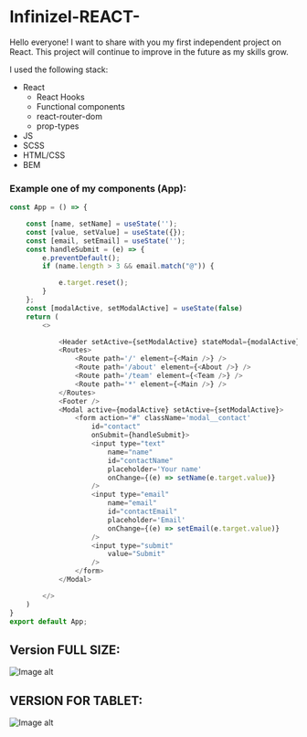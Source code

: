 # Infinizel-REACT-
Hello everyone! I want to share with you my first independent project on React. This project will continue to improve in the future as my skills grow. 

I used the following stack:
+ React
  + React Hooks
  + Functional components
  + react-router-dom
  + prop-types
+ JS
+ SCSS
+ HTML/CSS
+ BEM

### Example one of my components (App):
```JavaScript
const App = () => {

	const [name, setName] = useState('');
	const [value, setValue] = useState({});
	const [email, setEmail] = useState('');
	const handleSubmit = (e) => {
		e.preventDefault();
		if (name.length > 3 && email.match("@")) {

			e.target.reset();
		}
	};
	const [modalActive, setModalActive] = useState(false)
	return (
		<>

			<Header setActive={setModalActive} stateModal={modalActive} />
			<Routes>
				<Route path='/' element={<Main />} />
				<Route path='/about' element={<About />} />
				<Route path='/team' element={<Team />} />
				<Route path='*' element={<Main />} />
			</Routes>
			<Footer />
			<Modal active={modalActive} setActive={setModalActive}>
				<form action="#" className='modal__contact'
					id="contact"
					onSubmit={handleSubmit}>
					<input type="text"
						name="name"
						id="contactName"
						placeholder='Your name'
						onChange={(e) => setName(e.target.value)}
					/>
					<input type="email"
						name="email"
						id="contactEmail"
						placeholder='Email'
						onChange={(e) => setEmail(e.target.value)}
					/>
					<input type="submit"
						value="Submit"
					/>
				</form>
			</Modal>

		</>
	)
}
export default App;
```

## Version FULL SIZE:
![Image alt](https://github.com/MaximusBro/Infinizel-REACT-/raw/master/public/fullsize.png)
## VERSION FOR TABLET:
![Image alt](https://github.com/MaximusBro/Infinizel-REACT-/raw/master/public/tablet.png)
